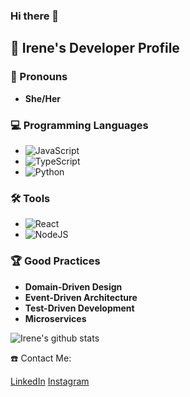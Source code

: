 ### Hi there 👋

## 🌟 Irene's Developer Profile

### 🙋 Pronouns
- **She/Her**

### 💻 Programming Languages
- ![JavaScript](https://img.shields.io/badge/JavaScript-F7DF1E?style=for-the-badge&logo=javascript&logoColor=black)
- ![TypeScript](https://img.shields.io/badge/TypeScript-007ACC?style=for-the-badge&logo=typescript&logoColor=white)
- ![Python](https://img.shields.io/badge/Python-3776AB?style=for-the-badge&logo=python&logoColor=white)

### 🛠️ Tools
- ![React](https://img.shields.io/badge/React-20232A?style=for-the-badge&logo=react&logoColor=61DAFB)
- ![NodeJS](https://img.shields.io/badge/Node.js-43853D?style=for-the-badge&logo=node-dot-js&logoColor=white)

### 🏆 Good Practices
- **Domain-Driven Design**
- **Event-Driven Architecture**
- **Test-Driven Development**
- **Microservices**



![Irene's github stats](https://github-readme-stats.vercel.app/api?username=irenelopez30&count_private=true&show_icons=true&title_color=fff&icon_color=79ff97&text_color=9f9f9f&bg_color=151515)

☎️ Contact Me:

[LinkedIn](https://www.linkedin.com/in/irene-l%C3%B3pez-8b9992252/)
[Instagram](https://www.instagram.com/irene_lopez_30)
